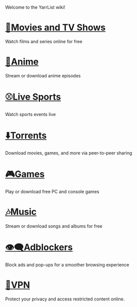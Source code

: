 <meta name="google-site-verification" content="nJhZLl-oXJvc_Yu814aIr7-rB9Y7iZ3UH25BmhoxHGs" />

Welcome to the YarrList wiki!
# [🍿Movies and TV Shows](https://yarrlist.com/movies-and-tv-shows)
Watch films and series online for free

# [🐉Anime](https://yarrlist.com/anime-list)
Stream or download anime episodes

# [⚾Live Sports](https://yarrlist.com/sports-live-streaming)
Watch sports events live

# [⬇️Torrents](https://yarrlist.com/torrent-sites-list)
Download movies, games, and more via peer-to-peer sharing

# [🎮Games](https://yarrlist.com/games-download-sites)
Play or download free PC and console games

# [🎶Music](https://yarrlist.com/music-download-sites-list)
Stream or download songs and albums for free

# [👁️‍🗨️Adblockers](https://yarrlist.com/adblockers-list)
Block ads and pop-ups for a smoother browsing experience

# [🔏VPN](https://yarrlist.com/list-with-best-vpn-service-2025)
Protect your privacy and access restricted content online.
